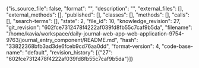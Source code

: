 {"is_source_file": false, "format": "", "description": "", "external_files": [], "external_methods": [], "published": [], "classes": [], "methods": [], "calls": [], "search-terms": [], "state": 2, "file_id": 10, "knowledge_revision": 27, "git_revision": "602fce7312478f4222af039fd8fb55c7caf9b5da", "filename": "/home/kavia/workspace/daily-journal-web-app-web-application-9754-9763/journal_entry_component/README.md", "hash": "33822368bfb3ad3de6fceb9cd76aa0dd", "format-version": 4, "code-base-name": "default", "revision_history": [{"27": "602fce7312478f4222af039fd8fb55c7caf9b5da"}]}